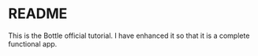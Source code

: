README
======

This is the Bottle official tutorial. I have enhanced it so that it is a
complete functional app. 
